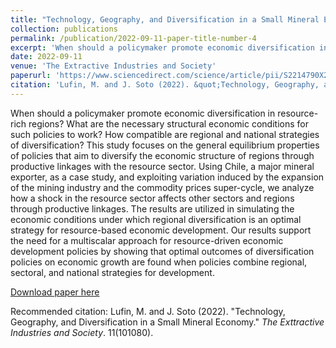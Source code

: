 ```yaml
---
title: "Technology, Geography, and Diversification in a Small Mineral Economy"
collection: publications
permalink: /publication/2022-09-11-paper-title-number-4
excerpt: 'When should a policymaker promote economic diversification in resource-rich regions? What are the necessary structural economic conditions for such policies to work? How compatible are regional and national strategies of diversification? This study focuses on the general equilibrium properties of policies that aim to diversify the economic structure of regions through productive linkages with the resource sector. Using Chile, a major mineral exporter, as a case study, and exploiting variation induced by the expansion of the mining industry and the commodity prices super-cycle, we analyze how a shock in the resource sector affects other sectors and regions through productive linkages. The results are utilized in simulating the economic conditions under which regional diversification is an optimal strategy for resource-based economic development. Our results support the need for a multiscalar approach for resource-driven economic development policies by showing that optimal outcomes of diversification policies on economic growth are found when policies combine regional, sectoral, and national strategies for development.'
date: 2022-09-11
venue: 'The Extractive Industries and Society'
paperurl: 'https://www.sciencedirect.com/science/article/pii/S2214790X22000417'
citation: 'Lufin, M. and J. Soto (2022). &quot;Technology, Geography, and Diversification in a Small Mineral Economy.&quot; <i>The Extractive Industries and Society</i>. 11(101080).'
---
```

When should a policymaker promote economic diversification in resource-rich regions? What are the necessary structural economic conditions for such policies to work? How compatible are regional and national strategies of diversification? This study focuses on the general equilibrium properties of policies that aim to diversify the economic structure of regions through productive linkages with the resource sector. Using Chile, a major mineral exporter, as a case study, and exploiting variation induced by the expansion of the mining industry and the commodity prices super-cycle, we analyze how a shock in the resource sector affects other sectors and regions through productive linkages. The results are utilized in simulating the economic conditions under which regional diversification is an optimal strategy for resource-based economic development. Our results support the need for a multiscalar approach for resource-driven economic development policies by showing that optimal outcomes of diversification policies on economic growth are found when policies combine regional, sectoral, and national strategies for development.

[Download paper here](https://onlinelibrary.wiley.com/doi/epdf/10.1111/jors.12269)

Recommended citation: Lufin, M. and J. Soto (2022). "Technology, Geography, and Diversification in a Small Mineral Economy." <i>The Exttractive Industries and Society</i>. 11(101080).
